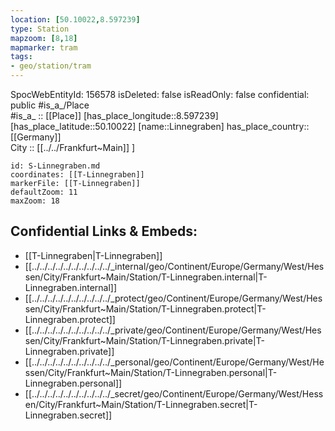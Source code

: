 ```yaml
---
location: [50.10022,8.597239] 
type: Station 
mapzoom: [8,18] 
mapmarker: tram 
tags:
- geo/station/tram
---
```

SpocWebEntityId: 156578
isDeleted: false
isReadOnly: false
confidential: public
#is_a_/Place  
#is_a_ :: [[Place]] 
[has_place_longitude::8.597239] 
[has_place_latitude::50.10022] 
[name::Linnegraben] 
has_place_country:: [[Germany]]  
City :: [[../../Frankfurt~Main]] ] 


```leaflet
id: S-Linnegraben.md
coordinates: [[T-Linnegraben]] 
markerFile: [[T-Linnegraben]] 
defaultZoom: 11 
maxZoom: 18
```


## Confidential Links & Embeds: 
- [[T-Linnegraben|T-Linnegraben]] 
- [[../../../../../../../../../../_internal/geo/Continent/Europe/Germany/West/Hessen/City/Frankfurt~Main/Station/T-Linnegraben.internal|T-Linnegraben.internal]] 
- [[../../../../../../../../../../_protect/geo/Continent/Europe/Germany/West/Hessen/City/Frankfurt~Main/Station/T-Linnegraben.protect|T-Linnegraben.protect]] 
- [[../../../../../../../../../../_private/geo/Continent/Europe/Germany/West/Hessen/City/Frankfurt~Main/Station/T-Linnegraben.private|T-Linnegraben.private]] 
- [[../../../../../../../../../../_personal/geo/Continent/Europe/Germany/West/Hessen/City/Frankfurt~Main/Station/T-Linnegraben.personal|T-Linnegraben.personal]] 
- [[../../../../../../../../../../_secret/geo/Continent/Europe/Germany/West/Hessen/City/Frankfurt~Main/Station/T-Linnegraben.secret|T-Linnegraben.secret]] 
